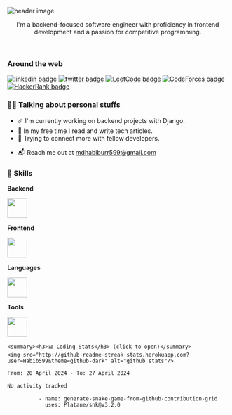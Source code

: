<img align="center" src="https://github.com/samiunblack/samiunblack/blob/main/haeader-2.png" alt="header image"></img>
<p align="center">I'm a backend-focused software engineer with proficiency in frontend development and a passion for competitive programming.</p>

<br>

### Around the web

<!--  /-->

<a href="https://www.linkedin.com/in/habib599"><img src="https://img.shields.io/badge/LinkedIn-343A40?style=for-the-badge&logo=linkedin&logoColor=white" alt="linkedin badge"/></a>
<a href="https://twitter.com/samiun_black"><img src="https://img.shields.io/badge/Twitter-343A40?style=for-the-badge&logo=twitter&logoColor=white" alt="twitter badge"/></a>
<a href="https://leetcode.com/habib5899"><img src="https://img.shields.io/badge/LeetCode-343A40?style=for-the-badge&logo=leetcode&logoColor=white" alt="LeetCode badge"/></a>
<a href="https://codeforces.com/profile/habib_599"><img src="https://img.shields.io/badge/CodeForces-343A40?style=for-the-badge&logo=codeforces&logoColor=white" alt="CodeForces badge"/></a>
<a href="https://hackerrank.com/mdhabiburr599"><img src="https://img.shields.io/badge/HackerRank-343A40?style=for-the-badge&logo=hackerrank&logoColor=white" alt="HackerRank badge"/></a>


### 👨‍💻 Talking about personal stuffs
- ☄️ I'm currently working on backend projects with Django.
- 🧶 In my free time I read and write tech articles.
- 🤝 Trying to connect more with fellow developers.
<!-- ⚡ Fun fact: Typing speed 110 WPM -->
- 📬 Reach me out at mdhabiburr599@gmail.com

### 🚀 Skills

**Backend**

<a href="https://skillicons.dev">
    <img src="https://skillicons.dev/icons?i=django" height="45"/>
</a>

**Frontend**

<a href="https://skillicons.dev">
    <img src="https://skillicons.dev/icons?i=bootstrap" height="45"/>
</a>

**Languages**

<a href="https://skillicons.dev">
    <img src="https://skillicons.dev/icons?i=python,cpp,c" height="45"/>
</a>

**Tools**

<a href="https://skillicons.dev">
    <img src="https://skillicons.dev/icons?i=git,figma" height="45"/>
</a>

<br>


    <summary><h3>📊 Coding Stats</h3> (click to open)</summary>
    <img src="http://github-readme-streak-stats.herokuapp.com?user=Habib599&theme=github-dark" alt="github stats"/>
    

<!--START_SECTION:waka-->

```txt
From: 20 April 2024 - To: 27 April 2024

No activity tracked
```

<!--END_SECTION:waka--> 
</details>

              - name: generate-snake-game-from-github-contribution-grid
                uses: Platane/snk@v3.2.0
            
